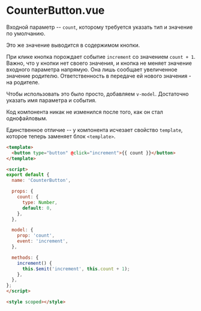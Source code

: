 # CounterButton.vue

Входной параметр -- `count`, которому требуется указать тип и значение по умолчанию.

Это же значение выводится в содержимом кнопки.

При клике кнопка порождает событие `increment` со значением `count + 1`. Важно, что у кнопки нет своего значения, и кнопка не меняет значение входного параметра напрямую. Она лишь сообщает увеличенное значение родителю. Ответственность в передаче ей нового значения - на родителе.

Чтобы использовать это было просто, добавляем `v-model`. Достаточно указать имя параметра и события.

Код компонента никак не изменился после того, как он стал однофайловым.

Единственное отличие -- у компонента исчезает свойство `template`, которое теперь заменяет блок `<template>`.

```html
<template>
  <button type="button" @click="increment">{{ count }}</button>
</template>

<script>
export default {
  name: 'CounterButton',

  props: {
    count: {
      type: Number,
      default: 0,
    },
  },

  model: {
    prop: 'count',
    event: 'increment',
  },

  methods: {
    increment() {
      this.$emit('increment', this.count + 1);
    },
  },
};
</script>

<style scoped></style>
```

